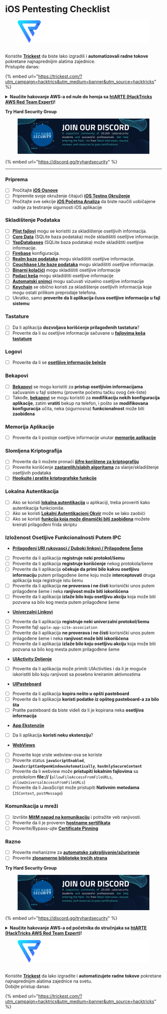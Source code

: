 # iOS Pentesting Checklist

<figure><img src="../.gitbook/assets/image (3) (1) (1) (1) (1) (1).png" alt=""><figcaption></figcaption></figure>

\
Koristite [**Trickest**](https://trickest.com/?utm\_campaign=hacktrics\&utm\_medium=banner\&utm\_source=hacktricks) da biste lako izgradili i **automatizovali radne tokove** pokretane najnaprednijim alatima zajednice.\
Pristupite danas:

{% embed url="https://trickest.com/?utm_campaign=hacktrics&utm_medium=banner&utm_source=hacktricks" %}

<details>

<summary><strong>Naučite hakovanje AWS-a od nule do heroja sa</strong> <a href="https://training.hacktricks.xyz/courses/arte"><strong>htARTE (HackTricks AWS Red Team Expert)</strong></a><strong>!</strong></summary>

Drugi načini podrške HackTricks-u:

* Ako želite da vidite svoju **kompaniju reklamiranu na HackTricks-u** ili da **preuzmete HackTricks u PDF formatu** Proverite [**PLANOVE ZA PRETPLATU**](https://github.com/sponsors/carlospolop)!
* Nabavite [**zvanični PEASS & HackTricks swag**](https://peass.creator-spring.com)
* Otkrijte [**The PEASS Family**](https://opensea.io/collection/the-peass-family), našu kolekciju ekskluzivnih [**NFT-ova**](https://opensea.io/collection/the-peass-family)
* **Pridružite se** 💬 [**Discord grupi**](https://discord.gg/hRep4RUj7f) ili [**telegram grupi**](https://t.me/peass) ili nas **pratite** na **Twitteru** 🐦 [**@carlospolopm**](https://twitter.com/hacktricks\_live)**.**
* **Podelite svoje hakovanje trikove slanjem PR-ova na** [**HackTricks**](https://github.com/carlospolop/hacktricks) i [**HackTricks Cloud**](https://github.com/carlospolop/hacktricks-cloud) github repozitorijume.

</details>

**Try Hard Security Group**

<figure><img src="/.gitbook/assets/telegram-cloud-document-1-5159108904864449420.jpg" alt=""><figcaption></figcaption></figure>

{% embed url="https://discord.gg/tryhardsecurity" %}

***

### Priprema

* [ ] Pročitajte [**iOS Osnove**](ios-pentesting/ios-basics.md)
* [ ] Pripremite svoje okruženje čitajući [**iOS Testno Okruženje**](ios-pentesting/ios-testing-environment.md)
* [ ] Pročitajte sve sekcije [**iOS Početna Analiza**](ios-pentesting/#initial-analysis) da biste naučili uobičajene radnje za testiranje sigurnosti iOS aplikacije

### Skladištenje Podataka

* [ ] [**Plist fajlovi**](ios-pentesting/#plist) mogu se koristiti za skladištenje osetljivih informacija.
* [ ] [**Core Data**](ios-pentesting/#core-data) (SQLite baza podataka) može skladištiti osetljive informacije.
* [ ] [**YapDatabases**](ios-pentesting/#yapdatabase) (SQLite baza podataka) može skladištiti osetljive informacije.
* [ ] [**Firebase**](ios-pentesting/#firebase-real-time-databases) konfiguracija.
* [ ] [**Realm baze podataka**](ios-pentesting/#realm-databases) mogu skladištiti osetljive informacije.
* [ ] [**Couchbase Lite baze podataka**](ios-pentesting/#couchbase-lite-databases) mogu skladištiti osetljive informacije.
* [ ] [**Binarni kolačići**](ios-pentesting/#cookies) mogu skladištiti osetljive informacije
* [ ] [**Podaci keša**](ios-pentesting/#cache) mogu skladištiti osetljive informacije
* [ ] [**Automatski snimci**](ios-pentesting/#snapshots) mogu sačuvati vizuelno osetljive informacije
* [ ] [**Keychain**](ios-pentesting/#keychain) se obično koristi za skladištenje osetljivih informacija koje mogu ostati prilikom preprodaje telefona.
* [ ] Ukratko, samo **proverite da li aplikacija čuva osetljive informacije u fajl sistemu**

### Tastature

* [ ] Da li aplikacija **dozvoljava korišćenje prilagođenih tastatura**?
* [ ] Proverite da li su osetljive informacije sačuvane u [**fajlovima keša tastature**](ios-pentesting/#custom-keyboards-keyboard-cache)

### **Logovi**

* [ ] Proverite da li se [**osetljive informacije beleže**](ios-pentesting/#logs)

### Bekapovi

* [ ] [**Bekapovi**](ios-pentesting/#backups) se mogu koristiti za **pristup osetljivim informacijama** sačuvanim u fajl sistemu (proverite početnu tačku ovog ček-liste)
* [ ] Takođe, [**bekapovi**](ios-pentesting/#backups) se mogu koristiti za **modifikaciju nekih konfiguracija aplikacije**, zatim **vratiti** bekup na telefon, i pošto se **modifikovana konfiguracija** učita, neka (sigurnosna) **funkcionalnost** može biti **zaobiđena**

### **Memorija Aplikacije**

* [ ] Proverite da li postoje osetljive informacije unutar [**memorije aplikacije**](ios-pentesting/#testing-memory-for-sensitive-data)

### **Slomljena Kriptografija**

* [ ] Proverite da li možete pronaći [**šifre korištene za kriptografiju**](ios-pentesting/#broken-cryptography)
* [ ] Proverite korišćenje [**zastarelih/slabih algoritama**](ios-pentesting/#broken-cryptography) za slanje/skladištenje osetljivih podataka
* [ ] [**Hookujte i pratite kriptografske funkcije**](ios-pentesting/#broken-cryptography)

### **Lokalna Autentikacija**

* [ ] Ako se koristi [**lokalna autentikacija**](ios-pentesting/#local-authentication) u aplikaciji, treba proveriti kako autentikacija funkcioniše.
* [ ] Ako se koristi [**Lokalni Autentikacioni Okvir**](ios-pentesting/#local-authentication-framework) može se lako zaobići
* [ ] Ako se koristi [**funkcija koja može dinamički biti zaobiđena**](ios-pentesting/#local-authentication-using-keychain) možete kreirati prilagođeni frida skriptu

### Izloženost Osetljive Funkcionalnosti Putem IPC

* [**Prilagođeni URI rukovaoci / Duboki linkovi / Prilagođene Šeme**](ios-pentesting/#custom-uri-handlers-deeplinks-custom-schemes)
* [ ] Proverite da li aplikacija **registruje neki protokol/šemu**
* [ ] Proverite da li aplikacija **registruje korišćenje** nekog protokola/šeme
* [ ] Proverite da li aplikacija **očekuje da primi bilo kakvu osetljivu informaciju** putem prilagođene šeme koju može **interceptovati** druga aplikacija koja registruje istu šemu
* [ ] Proverite da li aplikacija **ne proverava i ne čisti** korisnički unos putem prilagođene šeme i neka **ranjivost može biti iskorišćena**
* [ ] Proverite da li aplikacija **izlaže bilo koju osetljivu akciju** koja može biti pozvana sa bilo kog mesta putem prilagođene šeme
* [**Univerzalni Linkovi**](ios-pentesting/#universal-links)
* [ ] Proverite da li aplikacija **registruje neki univerzalni protokol/šemu**
* [ ] Proverite fajl `apple-app-site-association`
* [ ] Proverite da li aplikacija **ne proverava i ne čisti** korisnički unos putem prilagođene šeme i neka **ranjivost može biti iskorišćena**
* [ ] Proverite da li aplikacija **izlaže bilo koju osetljivu akciju** koja može biti pozvana sa bilo kog mesta putem prilagođene šeme
* [**UIActivity Deljenje**](ios-pentesting/ios-uiactivity-sharing.md)
* [ ] Proverite da li aplikacija može primiti UIActivities i da li je moguće iskoristiti bilo koju ranjivost sa posebno kreiranim aktivnostima
* [**UIPasteboard**](ios-pentesting/ios-uipasteboard.md)
* [ ] Proverite da li aplikacija **kopira nešto u opšti pasteboard**
* [ ] Proverite da li aplikacija **koristi podatke iz opšteg pasteboard-a za bilo šta**
* [ ] Pratite pasteboard da biste videli da li je kopirana neka **osetljiva informacija**
* [**App Ekstenzije**](ios-pentesting/ios-app-extensions.md)
* [ ] Da li aplikacija **koristi neku ekstenziju**?
* [**WebViews**](ios-pentesting/ios-webviews.md)
* [ ] Proverite koje vrste webview-ova se koriste
* [ ] Proverite status **`javaScriptEnabled`**, **`JavaScriptCanOpenWindowsAutomatically`**, **`hasOnlySecureContent`**
* [ ] Proverite da li webview može **pristupiti lokalnim fajlovima** sa protokolom **file://** **(**`allowFileAccessFromFileURLs`, `allowUniversalAccessFromFileURLs`)
* [ ] Proverite da li JavaScript može pristupiti **Nativnim** **metodama** (`JSContext`, `postMessage`)
### Komunikacija u mreži

* [ ] Izvršite [**MitM napad na komunikaciju**](ios-pentesting/#network-communication) i potražite veb ranjivosti.
* [ ] Proverite da li je proveren [**hostname sertifikata**](ios-pentesting/#hostname-check)
* [ ] Proverite/Bypass-ujte [**Certificate Pinning**](ios-pentesting/#certificate-pinning)

### **Razno**

* [ ] Proverite mehanizme za [**automatsko zakrpljivanje/ažuriranje**](ios-pentesting/#hot-patching-enforced-updateing)
* [ ] Proverite [**zlonamerne biblioteke trećih strana**](ios-pentesting/#third-parties)

**Try Hard Security Group**

<figure><img src="/.gitbook/assets/telegram-cloud-document-1-5159108904864449420.jpg" alt=""><figcaption></figcaption></figure>

{% embed url="https://discord.gg/tryhardsecurity" %}

<details>

<summary><strong>Naučite hakovanje AWS-a od početnika do stručnjaka sa</strong> <a href="https://training.hacktricks.xyz/courses/arte"><strong>htARTE (HackTricks AWS Red Team Expert)</strong></a><strong>!</strong></summary>

Drugi načini podrške HackTricks-u:

* Ako želite da vidite svoju **kompaniju reklamiranu na HackTricks-u** ili da **preuzmete HackTricks u PDF formatu** proverite [**PLANOVE ZA PRIJAVU**](https://github.com/sponsors/carlospolop)!
* Nabavite **zvanični PEASS & HackTricks swag**](https://peass.creator-spring.com)
* Otkrijte [**The PEASS Family**](https://opensea.io/collection/the-peass-family), našu kolekciju ekskluzivnih [**NFT-ova**](https://opensea.io/collection/the-peass-family)
* **Pridružite se** 💬 [**Discord grupi**](https://discord.gg/hRep4RUj7f) ili [**telegram grupi**](https://t.me/peass) ili nas **pratite** na **Twitteru** 🐦 [**@carlospolopm**](https://twitter.com/hacktricks\_live)**.**
* **Podelite svoje hakovanje trikove slanjem PR-ova na** [**HackTricks**](https://github.com/carlospolop/hacktricks) i [**HackTricks Cloud**](https://github.com/carlospolop/hacktricks-cloud) github repozitorijume.

</details>

<figure><img src="../.gitbook/assets/image (3) (1) (1) (1) (1) (1).png" alt=""><figcaption></figcaption></figure>

\
Koristite [**Trickest**](https://trickest.com/?utm\_campaign=hacktrics\&utm\_medium=banner\&utm\_source=hacktricks) da lako izgradite i **automatizujete radne tokove** pokretane najnaprednijim alatima zajednice na svetu.\
Dobijte pristup danas:

{% embed url="https://trickest.com/?utm_campaign=hacktrics&utm_medium=banner&utm_source=hacktricks" %}
